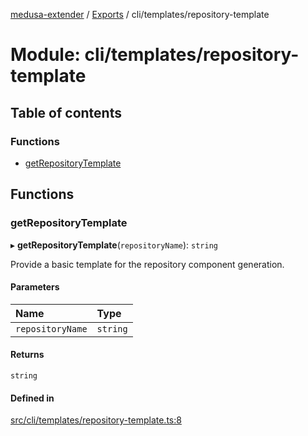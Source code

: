[medusa-extender](../README.md) / [Exports](../modules.md) / cli/templates/repository-template

# Module: cli/templates/repository-template

## Table of contents

### Functions

- [getRepositoryTemplate](cli_templates_repository_template.md#getrepositorytemplate)

## Functions

### getRepositoryTemplate

▸ **getRepositoryTemplate**(`repositoryName`): `string`

Provide a basic template for the repository component generation.

#### Parameters

| Name | Type |
| :------ | :------ |
| `repositoryName` | `string` |

#### Returns

`string`

#### Defined in

[src/cli/templates/repository-template.ts:8](https://github.com/octalpixel/medusa-extender/blob/116388a/src/cli/templates/repository-template.ts#L8)
